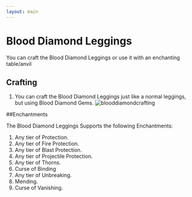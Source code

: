 ```yaml
---
layout: main
---
```


# Blood Diamond Leggings

You can craft the Blood Diamond Leggings or use it with an enchanting table/anvil

## Crafting

1) You can craft the Blood Diamond Leggings just like a normal leggings, but using Blood Diamond Gems.
![blooddiamondcrafting](https://t.gyazo.com/teams/chew/efe664abe1372b66c059f08f594d7646.png)

##Enchantments

The Blood Diamond Leggings Supports the following Enchantments:

1) Any tier of Protection.
2) Any tier of Fire Protection.
3) Any tier of Blast Protection.
4) Any tier of Projectile Protection.
5) Any tier of Thorns.
6) Curse of Binding
7) Any tier of Unbreaking.
8) Mending.
9) Curse of Vanishing.
